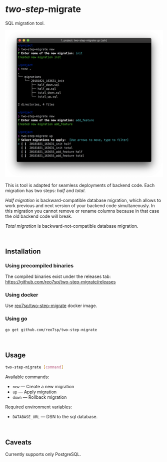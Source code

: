 # _two-step_-migrate

SQL migration tool.

![screenshot](doc/screenshot1.png)

This is tool is adapted for seamless deployments of backend code. Each migration has two steps: _half_ and _total_.

_Half migration_ is backward-compatible database migration, which allows to work previous and next version of your backend code simultaneously. In this migration you cannot remove or rename columns because in that case the old backend code will break.

_Total migration_ is backward-not-compatible database migration.


<br>

## Installation

### Using precompiled binaries

The compiled binaries exist under the releases tab: https://github.com/reo7sp/two-step-migrate/releases

### Using docker

Use [reo7sp/two-step-migrate](https://hub.docker.com/r/reo7sp/two-step-migrate/) docker image.

### Using go

```sh
go get github.com/reo7sp/two-step-migrate
```


<br>

## Usage

```sh
two-step-migrate [command]
```

Available commands:
- `new`  — Create a new migration
- `up`   — Apply migration
- `down` — Rollback migration

Required environment variables:
- `DATABASE_URL` — DSN to the sql database.


<br>

## Caveats

Currently supports only PostgreSQL.
